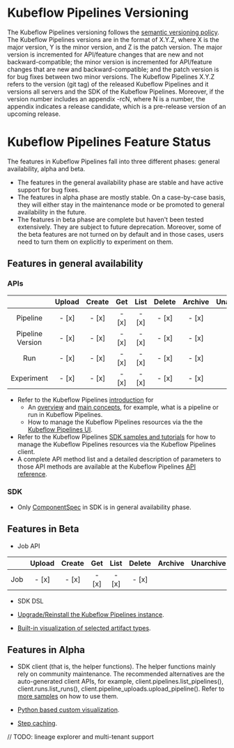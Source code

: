 # Kubeflow Pipelines Versioning

The Kubeflow Pipelines versioning follows the [semantic versioning policy](https://semver.org/). The Kubeflow Pipelines versions are in the format of X.Y.Z, where X is the major version, Y is the minor version, and Z is the patch version. The major version is incremented for API/feature changes that are new and not backward-compatible; the minor version is incremented for API/feature changes that are new and backward-compatible; and the patch version is for bug fixes between two minor versions. The Kubeflow Pipelines X.Y.Z refers to the version (git tag) of the released Kubeflow Pipelines and it versions all servers and the SDK of the Kubeflow Pipelines. Moreover, if the version number includes an appendix -rcN, where N is a number, the appendix indicates a release candidate, which is a pre-release version of an upcoming release.

# Kubeflow Pipelines Feature Status

The features in Kubeflow Pipelines fall into three different phases: general availability,
alpha and beta.

- The features in the general availability phase are stable and have active support for bug fixes.
- The features in alpha phase are mostly stable. On a case-by-case basis, they will either
stay in the maintenance mode or be promoted to general availability in the future.
- The features in beta phase are complete but haven't been tested extensively. They are subject to
future deprecation. Moreover, some of the beta features are not turned on by default and in those cases, users need to turn them on explicitly to experiment on them.

## Features in general availability

### APIs

|                  | Upload | Create | Get | List | Delete | Archive | Unarchive | Enable | Disable | Terminate | Retry |
|:----------------:|:------:|:------:|:---:|:----:|:------:|:-------:|:---------:|:------:|:-------:|:---------:|:-----:|
| Pipeline         | - [x]  |  - [x] |- [x]|- [x] | - [x]  | - [x]   | - [x]     |
| Pipeline Version | - [x]  |  - [x] |- [x]|- [x] | - [x]  | - [x]   | - [x]     |
| Run              | - [x]  |  - [x] |- [x]|- [x] | - [x]  | - [x]   | - [x]     |        |         | - [x]     | - [x] |
| Experiment       | - [x]  |  - [x] |- [x]|- [x] | - [x]  | - [x]   | - [x]     |

* Refer to the Kubeflow Pipelines [introduction]((https://www.kubeflow.org/docs/pipelines/overview/)) for
  - An [overview](https://www.kubeflow.org/docs/pipelines/overview/pipelines-overview/) and [main concepts](https://www.kubeflow.org/docs/pipelines/overview/concepts/), for example, what is a pipeline or run in Kubeflow Pipelines.
  - How to manage the Kubeflow Pipelines resources via the the [Kubeflow Pipelines UI](https://www.kubeflow.org/docs/pipelines/overview/interfaces/).
* Refer to the Kubeflow Pipelines [SDK samples and tutorials](https://www.kubeflow.org/docs/pipelines/tutorials/sdk-examples/)
for how to manage the Kubeflow Pipelines resources via the Kubeflow Pipelines client.
* A complete API method list and a detailed description of parameters to those API methods are available at the Kubeflow Pipelines [API reference](https://www.kubeflow.org/docs/pipelines/reference/api/kubeflow-pipeline-api-spec/).

### SDK

* Only [ComponentSpec](https://github.com/kubeflow/pipelines/blob/master/sdk/python/kfp/components/structures/components.json_schema.json) in SDK is in general availability phase.

## Features in Beta

* Job API

|                  | Upload | Create | Get | List | Delete | Archive | Unarchive | Enable | Disable | Terminate | Retry |
|:----------------:|:------:|:------:|:---:|:----:|:------:|:-------:|:---------:|:------:|:-------:|:---------:|:-----:|
| Job              | - [x]  |  - [x] |- [x]|- [x] | - [x]  |         |           | - [x]  | - [x]   |


* SDK DSL

* [Upgrade/Reinstall the Kubeflow Pipelines instance](https://www.kubeflow.org/docs/pipelines/upgrade/).

* [Built-in visualization of selected artifact types](https://www.kubeflow.org/docs/pipelines/sdk/python-based-visualizations/).


## Features in Alpha

* SDK client (that is, the helper functions). The helper functions mainly rely
on community maintenance. The recommended alternatives are the auto-generated
client APIs, for example, client.pipelines.list_pipelines(),
client.runs.list_runs(), client.pipeline_uploads.upload_pipeline(). Refer to
[more samples](https://www.kubeflow.org/docs/pipelines/tutorials/sdk-examples/)
on how to use them.

* [Python based custom visualization](https://www.kubeflow.org/docs/pipelines/sdk/python-based-visualizations/).

* [Step caching](https://www.kubeflow.org/docs/pipelines/caching/).

// TODO: lineage explorer and multi-tenant support




